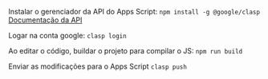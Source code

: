 Instalar o gerenciador da API do Apps Script:
`npm install -g @google/clasp`
[Documentação da API](https://github.com/google/clasp)

Logar na conta google:
`clasp login`

Ao editar o código, buildar o projeto para compilar o JS:
`npm run build`

Enviar as modificações para o Apps Script
`clasp push`
